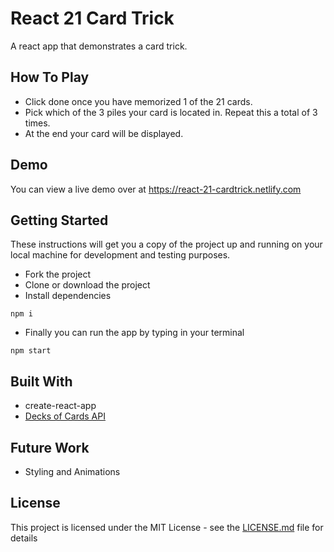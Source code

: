 # React 21 Card Trick

A react app that demonstrates a card trick.

## How To Play

- Click done once you have memorized 1 of the 21 cards.
- Pick which of the 3 piles your card is located in. Repeat this a total of 3 times.
- At the end your card will be displayed.

## Demo

You can view a live demo over at https://react-21-cardtrick.netlify.com

## Getting Started

These instructions will get you a copy of the project up and running on your local machine for development and testing purposes.

- Fork the project
- Clone or download the project
- Install dependencies

```
npm i
```

- Finally you can run the app by typing in your terminal

```
npm start
```

## Built With

- create-react-app
- [Decks of Cards API](http://deckofcardsapi.com/)

## Future Work

- Styling and Animations

## License

This project is licensed under the MIT License - see the [LICENSE.md](LICENSE.md) file for details
